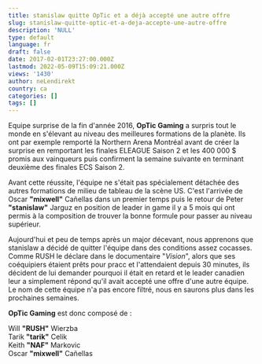 ```yaml
---
title: stanislaw quitte OpTic et a déjà accepté une autre offre
slug: stanislaw-quitte-optic-et-a-deja-accepte-une-autre-offre
description: 'NULL'
type: default
language: fr
draft: false
date: 2017-02-01T23:27:00.000Z
lastmod: 2022-05-09T15:09:21.000Z
views: '1430'
author: neLendirekt
country: ca
categories: []
tags: []
---
```

Equipe surprise de la fin d'année 2016, **OpTic Gaming** a surpris tout le monde en s'élevant au niveau des meilleures formations de la planète. Ils ont par exemple remporté la Northern Arena Montréal avant de créer la surprise en remportant les finales ELEAGUE Saison 2 et les 400 000 $ promis aux vainqueurs puis confirment la semaine suivante en terminant deuxième des finales ECS Saison 2.

Avant cette réussite, l'équipe ne s'était pas spécialement détachée des autres formations de milieu de tableau de la scène US. C'est l'arrivée de Oscar **"mixwell"** Cañellas dans un premier temps puis le retour de Peter **"stanislaw"** Jarguz en position de leader in game il y a 5 mois qui ont permis à la composition de trouver la bonne formule pour passer au niveau supérieur.

Aujourd'hui et peu de temps après un major décevant, nous apprenons que stanislaw a décidé de quitter l'équipe dans des conditions assez cocasses. Comme RUSH le déclare dans le documentaire "_Vision_", alors que ses coéquipiers étaient prêts pour pracc et l'attendaient depuis 30 minutes, ils décident de lui demander pourquoi il était en retard et le leader canadien leur a simplement répond qu'il avait accepté une offre d'une autre équipe. Le nom de cette équipe n'a pas encore filtré, nous en saurons plus dans les prochaines semaines.

**OpTic Gaming** est donc composé de :

Will **"RUSH"** Wierzba  
Tarik **"tarik"** Celik  
Keith **"NAF"** Markovic  
Oscar **"mixwell"** Cañellas
